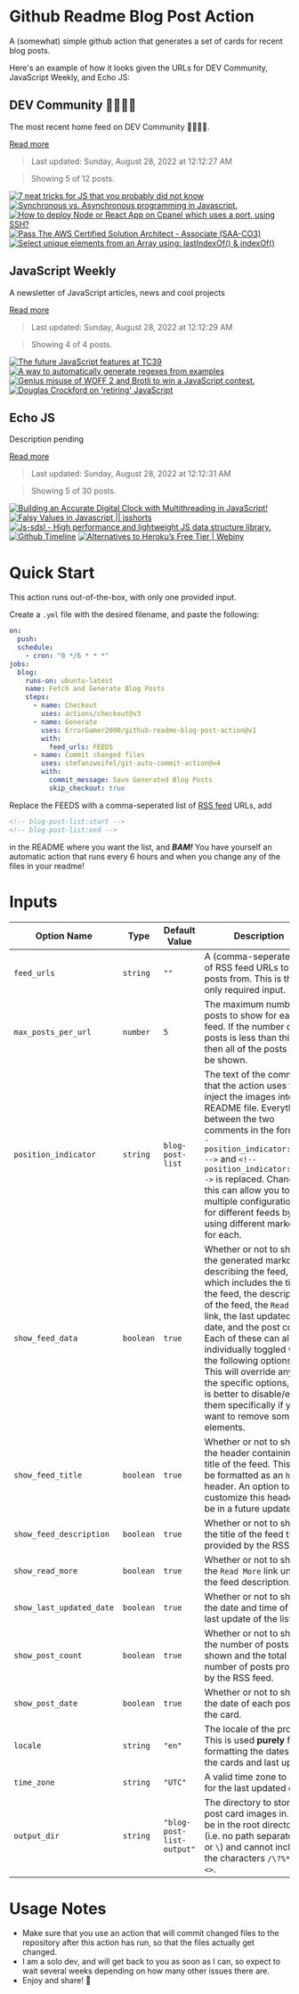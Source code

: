 # Github Readme Blog Post Action

A (somewhat) simple github action that generates a set of cards for recent blog posts.

Here's an example of how it looks given the URLs for DEV Community, JavaScript Weekly, and Echo JS:

<!-- post-list:start -->
## DEV Community 👩‍💻👨‍💻

The most recent home feed on DEV Community 👩‍💻👨‍💻.

[Read more](https://dev.to)
> Last updated: Sunday, August 28, 2022 at 12:12:27 AM

> Showing 5 of 12 posts.

[![7 neat tricks for JS that you probably did not know](https://raw.githubusercontent.com/ErrorGamer2000/github-readme-blog-post-action/main/generated_files/DEV_Community_👩‍💻👨‍💻/7_neat_tricks_for_JS_that_you_probably_did_not_know.svg)](https://dev.to/ruppysuppy/7-neat-tricks-for-js-that-you-probably-did-not-know-358d)
[![Synchronous vs. Asynchronous programming in Javascript.](https://raw.githubusercontent.com/ErrorGamer2000/github-readme-blog-post-action/main/generated_files/DEV_Community_👩‍💻👨‍💻/Synchronous_vs._Asynchronous_programming_in_Javascript..svg)](https://dev.to/chucks1093/synchronous-vs-asynchronous-programming-in-javascript-9d3)
[![How to deploy Node or React App on Cpanel which uses a port, using SSH?](https://raw.githubusercontent.com/ErrorGamer2000/github-readme-blog-post-action/main/generated_files/DEV_Community_👩‍💻👨‍💻/How_to_deploy_Node_or_React_App_on_Cpanel_which_uses_a_port__using_SSH_.svg)](https://dev.to/husnain/how-to-deploy-node-or-react-app-on-cpanel-which-uses-a-port-using-ssh-a5b)
[![Pass The AWS Certified Solution Architect - Associate (SAA-CO3)](https://raw.githubusercontent.com/ErrorGamer2000/github-readme-blog-post-action/main/generated_files/DEV_Community_👩‍💻👨‍💻/Pass_The_AWS_Certified_Solution_Architect_-_Associate_(SAA-CO3).svg)](https://dev.to/jordan_t/pass-the-aws-certified-solution-architect-associate-saa-co3-523p)
[![Select unique elements from an Array using: lastIndexOf() & indexOf()](https://raw.githubusercontent.com/ErrorGamer2000/github-readme-blog-post-action/main/generated_files/DEV_Community_👩‍💻👨‍💻/Select_unique_elements_from_an_Array_using__lastIndexOf()___indexOf().svg)](https://dev.to/felistus/select-unique-elements-from-a-array-using-lastindexof-indexof-5dnh)


## JavaScript Weekly

A newsletter of JavaScript articles, news and cool projects

[Read more](https://javascriptweekly.com/)
> Last updated: Sunday, August 28, 2022 at 12:12:29 AM

> Showing 4 of 4 posts.

[![The future JavaScript features at TC39](https://raw.githubusercontent.com/ErrorGamer2000/github-readme-blog-post-action/main/generated_files/JavaScript_Weekly/The_future_JavaScript_features_at_TC39.svg)](https://javascriptweekly.com/issues/603)
[![A way to automatically generate regexes from examples](https://raw.githubusercontent.com/ErrorGamer2000/github-readme-blog-post-action/main/generated_files/JavaScript_Weekly/A_way_to_automatically_generate_regexes_from_examples.svg)](https://javascriptweekly.com/issues/602)
[![Genius misuse of WOFF 2 and Brotli to win a JavaScript contest.](https://raw.githubusercontent.com/ErrorGamer2000/github-readme-blog-post-action/main/generated_files/JavaScript_Weekly/Genius_misuse_of_WOFF_2_and_Brotli_to_win_a_JavaScript_contest..svg)](https://javascriptweekly.com/issues/601)
[![Douglas Crockford on 'retiring' JavaScript](https://raw.githubusercontent.com/ErrorGamer2000/github-readme-blog-post-action/main/generated_files/JavaScript_Weekly/Douglas_Crockford_on_'retiring'_JavaScript.svg)](https://javascriptweekly.com/issues/600)


## Echo JS

Description pending

[Read more](
http://www.echojs.com
)
> Last updated: Sunday, August 28, 2022 at 12:12:31 AM

> Showing 5 of 30 posts.

[![Building an Accurate Digital Clock with Multithreading in JavaScript!](https://raw.githubusercontent.com/ErrorGamer2000/github-readme-blog-post-action/main/generated_files/_Echo_JS_/Building_an_Accurate_Digital_Clock_with_Multithreading_in_JavaScript!.svg)](https://www.youtube.com/watch?v=5flRlTEt5sI)
[![Falsy Values in Javascript || jsshorts](https://raw.githubusercontent.com/ErrorGamer2000/github-readme-blog-post-action/main/generated_files/_Echo_JS_/Falsy_Values_in_Javascript____jsshorts.svg)](https://www.youtube.com/shorts/R47_CDiXZbw)
[![
Js-sdsl - High performance and lightweight JS data structure library.
](https://raw.githubusercontent.com/ErrorGamer2000/github-readme-blog-post-action/main/generated_files/_Echo_JS_/_Js-sdsl_-_High_performance_and_lightweight_JS_data_structure_library._.svg)](
https://js-sdsl.github.io/#/test/benchmark-analyze
)
[![
Github Timeline
](https://raw.githubusercontent.com/ErrorGamer2000/github-readme-blog-post-action/main/generated_files/_Echo_JS_/_Github_Timeline_.svg)](
https://semanteo.is-a.dev/Github-Timeline/?username=Github&radio=asc
)
[![Alternatives to Heroku’s Free Tier | Webiny](https://raw.githubusercontent.com/ErrorGamer2000/github-readme-blog-post-action/main/generated_files/_Echo_JS_/Alternatives_to_Heroku’s_Free_Tier___Webiny.svg)](
https://www.webiny.com/blog/alternatives-herokus-free-tier
)


<!-- post-list:end -->

# Quick Start

This action runs out-of-the-box, with only one provided input.

Create a `.yml` file with the desired filename, and paste the following:

```yml
on:
  push:
  schedule:
    - cron: "0 */6 * * *"
jobs:
  blog:
    runs-on: ubuntu-latest
    name: Fetch and Generate Blog Posts
    steps:
      - name: Checkout
        uses: actions/checkout@v3
      - name: Generate
        uses: ErrorGamer2000/github-readme-blog-post-action@v1
        with:
          feed_urls: FEEDS
      - name: Commit changed files
        uses: stefanzweifel/git-auto-commit-action@v4
        with:
          commit_message: Save Generated Blog Posts
          skip_checkout: true
```

Replace the FEEDS with a comma-seperated list of [RSS feed](https://rss.com/blog/how-do-rss-feeds-work/) URLs, add

```md
<!-- blog-post-list:start -->
<!-- blog-post-list:end -->
```

in the README where you want the list, and **_BAM!_** You have yourself an automatic action that runs every 6 hours and when you change any of the files in your readme!

# Inputs

<table>
  <thead>
    <tr>
      <th>Option Name</th>
      <th>Type</th>
      <th>Default Value</th>
      <th>Description</th>
    </tr>
  </thead>
  <tbody>
    <tr>
      <td><code>feed_urls</code></td>
      <td><code>string</code></td>
      <td><code>""</code></td>
      <td>A (comma-seperated) list of RSS feed URLs to load posts from. This is the only required input.</td>
    </tr>
    <tr>
      <td><code>max_posts_per_url</code></td>
      <td><code>number</code></td>
      <td><code>5</code></td>
      <td>The maximum number of posts to show for each feed. If the number of posts is less than this, then all of the posts will be shown.</td>
    </tr>
    <tr>
      <td><code>position_indicator</code></td>
      <td><code>string</code></td>
      <td><code>blog-post-list</code></td>
      <td>The text of the comments that the action uses to inject the images into the README file. Everything between the two comments in the form <code>&lt;!-- position_indicator:start --&gt;</code> and <code>&lt;!-- position_indicator:end --&gt;</code> is replaced. Changing this can allow you to use multiple configurations for different feeds by using different markers for each.</td>
    </tr>
    <tr>
      <td><code>show_feed_data</code></td>
      <td><code>boolean</code></td>
      <td><code>true</code></td>
      <td>Whether or not to show the generated markdown describing the feed, which includes the title of the feed, the description of the feed, the <code>Read More</code> link, the last updated date, and the post count. Each of these can also be individually toggled with the following options. This will override any of the specific options, so it is better to disable/enable them specifically if you want to remove some elements.</td>
    </tr>
    <tr>
      <td><code>show_feed_title</code></td>
      <td><code>boolean</code></td>
      <td><code>true</code></td>
      <td>Whether or not to show the header containing the title of the feed. This will be formatted as an <code>h2</code> header. An option to customize this header will be in a future update.</td>
    </tr>
    <tr>
      <td><code>show_feed_description</code></td>
      <td><code>boolean</code></td>
      <td><code>true</code></td>
      <td>Whether or not to show the title of the feed that is provided by the RSS feed.</td>
    </tr>
    <tr>
      <td><code>show_read_more</code></td>
      <td><code>boolean</code></td>
      <td><code>true</code></td>
      <td>Whether or not to show the <code>Read More</code> link under the feed description.</td>
    </tr>
    <tr>
      <td><code>show_last_updated_date</code></td>
      <td><code>boolean</code></td>
      <td><code>true</code></td>
      <td>Whether or not to show the date and time of the last update of the list.</td>
    </tr>
    <tr>
      <td><code>show_post_count</code></td>
      <td><code>boolean</code></td>
      <td><code>true</code></td>
      <td>Whether or not to show the number of posts shown and the total number of posts provided by the RSS feed.</td>
    </tr>
    <tr>
      <td><code>show_post_date</code></td>
      <td><code>boolean</code></td>
      <td><code>true</code></td>
      <td>Whether or not to show the date of each post on the card.</td>
    </tr>
    <tr>
      <td><code>locale</code></td>
      <td><code>string</code></td>
      <td><code>"en"</code></td>
      <td>The locale of the project. This is used <strong>purely</strong> for formatting the dates of the cards and last update.</td>
    </tr>
    <tr>
      <td><code>time_zone</code></td>
      <td><code>string</code></td>
      <td><code>"UTC"</code></td>
      <td>A valid time zone to use for the last updated date.</td>
    </tr>
    <tr>
      <td><code>output_dir</code></td>
      <td><code>string</code></td>
      <td><code>"blog-post-list-output"</code></td>
      <td>The directory to store the post card images in. Must be in the root directory (i.e. no path separators <code>/</code> or <code>\</code>) and cannot include the characters <code>/\?%*:|"&lt;&gt;</code>.</td>
    </tr>
<!--
    <tr>
      <td><code></code></td>
      <td><cde></cde></td>
      <td><code></code></td>
      <td></td>
    </tr>
-->
  </tbody>
</table>

# Usage Notes

- Make sure that you use an action that will commit changed files to the repository after this action has run, so that the files actually get changed.
- I am a solo dev, and will get back to you as soon as I can, so expect to wait several weeks depending on how many other issues there are.
- Enjoy and share! 🤗
